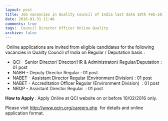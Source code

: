```yaml
---
layout: post
title: Job vacancies in Quality Council of India last date 10th Feb-2016   
date: 2016-01-31 11:48
comments: true
tags:  Council Director Officer Online Quality 
archive: false
---
```

 Online applications are invited from eligible candidates for the following vacancies in Quality Council of India on Regular / Deputation basis :

- QCI - Senior Director/ Director(HR & Administraton) Regular/Deputation : 01 post
- NABH - Deputy Director Regular : 01 post
- NABET - Assistant Director Regular (Environment Division) : 01 post
- NABET - Accreditation Officer Regular (Environment Division)  : 01 post
- NBQP - Assistant Director Regular  : 01 post

**How to Apply** : Apply Online at QCI website on or before 10/02/2016 only. 

Please visit <http://www.qcin.org/careers.php>  for details and online application format.  




